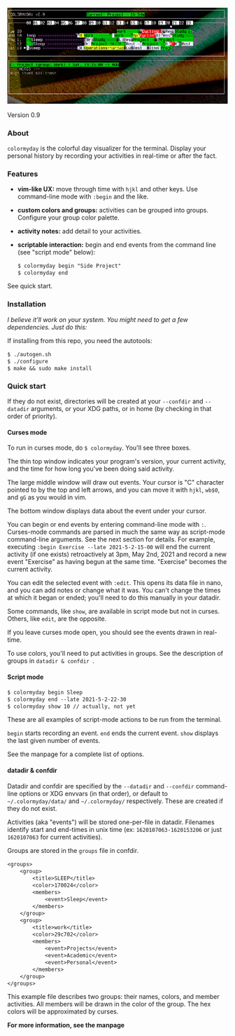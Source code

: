 ![preview](2021-3-13.png)

Version 0.9

### About

`colormyday` is the colorful day visualizer for the terminal. Display your personal history by recording your activities in real-time or after the fact.

### Features

* **vim-like UX:** move through time with `hjkl` and other keys. Use command-line mode with `:begin` and the like.
* **custom colors and groups:** activities can be grouped into groups. Configure your group color palette.
* **activity notes:** add detail to your activities.
* **scriptable interaction:** begin and end events from the command line (see "script mode" below):

	```
	$ colormyday begin "Side Project"
	$ colormyday end
	```
See quick start.

### Installation

*I believe it'll work on your system. You might need to get a few dependencies. Just do this:*

If installing from this repo, you need the autotools:

	$ ./autogen.sh
	$ ./configure
	$ make && sudo make install

### Quick start

If they do not exist, directories will be created at your `--confdir` and `--datadir` arguments, or your XDG paths, or in home (by checking in that order of priority).

#### Curses mode

To run in curses mode, do `$ colormyday`. You'll see three boxes.

The thin top window indicates your program's version, your current activity, and the time for how long you've been doing said activity.

The large middle window will draw out events. Your cursor is "C" character pointed to by the top and left arrows, and you can move it with `hjkl`, `wb$0`, and `gG` as you would in vim.

The bottom window displays data about the event under your cursor.

You can begin or end events by entering command-line mode with `:`. Curses-mode commands are parsed in much the same way as script-mode command-line arguments. See the next section for details. For example, executing `:begin Exercise --late 2021-5-2-15-00` will end the current activity (if one exists) retroactively at 3pm, May 2nd, 2021 and record a new event "Exercise" as having begun at the same time. "Exercise" becomes the current activity.

You can edit the selected event with `:edit`. This opens its data file in nano, and you can add notes or change what it was. You can't change the times at which it began or ended; you'll need to do this manually in your datadir.

Some commands, like `show`, are available in script mode but not in curses. Others, like `edit`, are the opposite.

If you leave curses mode open, you should see the events drawn in real-time.

To use colors, you'll need to put activities in groups. See the description of groups in `datadir & confdir `.

#### Script mode

	$ colormyday begin Sleep
	$ colormyday end --late 2021-5-2-22-30
	$ colormyday show 10 // actually, not yet

These are all examples of script-mode actions to be run from the terminal.

`begin` starts recording an event.
`end` ends the current event.
`show` displays the last given number of events.

See the manpage for a complete list of options.

#### datadir & confdir

Datadir and confdir are specified by the `--datadir` and `--confdir` command-line options or XDG envvars (in that order), or default to `~/.colormyday/data/` and `~/.colormyday/` respectively. These are created if they do not exist.

Activities (aka "events") will be stored one-per-file in datadir. Filenames identify start and end-times in unix time (ex: `1620107063-1620153206` or just `1620107063` for current activities).

Groups are stored in the `groups` file in confdir.

	<groups>
		<group>
			<title>SLEEP</title>
			<color>170024</color>
			<members>
				<event>Sleep</event>
			</members>
		</group>
		<group>
			<title>work</title>
			<color>29c702</color>
			<members>
				<event>Projects</event>
				<event>Academic</event>
				<event>Personal</event>
			</members>
		</group>
	</groups>

This example file describes two groups: their names, colors, and member activities. All members will be drawn in the color of the group. The hex colors will be approximated by curses.

**For more information, see the manpage**
